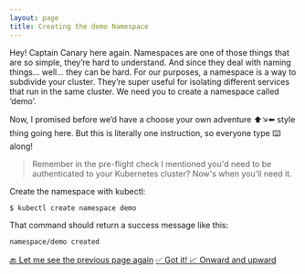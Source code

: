 ```yaml
---
layout: page
title: Creating the demo Namespace
---
```


Hey! Captain Canary here again. Namespaces are one of those things that are so simple, they’re hard to understand. And since they deal with naming things… well… they can be hard. For our purposes, a namespace is a way to subdivide your cluster. They’re super useful for isolating different services that run in the same cluster. We need you to create a namespace called ‘demo’. 

Now, I promised before we’d have a choose your own adventure ⬆️↘️⬅️ style thing going here. But this is literally one instruction, so everyone type ⌨️ along!

> Remember in the pre-flight check I mentioned you'd need to be authenticated to your Kubernetes cluster? Now's when you'll need it.

Create the namespace with kubectl:
```sh
$ kubectl create namespace demo
``` 

That command should return a success message like this: 
```sh
namespace/demo created
```

<a class="btn btn-primary" href="../Forking/forkingTheRepos">🔙 Let me see the previous page again</a>
<a class="btn btn-primary" href="../Secrets/secretsIntro">✅ Got it! 📈 Onward and upward</a>